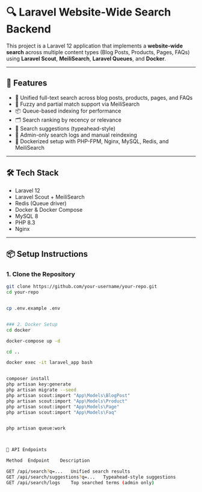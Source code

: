 # 🔍 Laravel Website-Wide Search Backend

This project is a Laravel 12 application that implements a **website-wide search** across multiple content types (Blog Posts, Products, Pages, FAQs) using **Laravel Scout**, **MeiliSearch**, **Laravel Queues**, and **Docker**.

---

## 🚀 Features

- 🔎 Unified full-text search across blog posts, products, pages, and FAQs
- 🧠 Fuzzy and partial match support via MeiliSearch
- 📦 Queue-based indexing for performance
- 🗂️ Search ranking by recency or relevance
- 📜 Search suggestions (typeahead-style)
- 🔐 Admin-only search logs and manual reindexing
- 🐳 Dockerized setup with PHP-FPM, Nginx, MySQL, Redis, and MeiliSearch

---

## 🛠️ Tech Stack

- Laravel 12
- Laravel Scout + MeiliSearch
- Redis (Queue driver)
- Docker & Docker Compose
- MySQL 8
- PHP 8.3
- Nginx

---

## 📦 Setup Instructions

### 1. Clone the Repository

```bash
git clone https://github.com/your-username/your-repo.git
cd your-repo


cp .env.example .env


### 2. Docker Setup
cd docker 

docker-compose up -d

cd ..

docker exec -it laravel_app bash


composer install
php artisan key:generate
php artisan migrate --seed
php artisan scout:import "App\Models\BlogPost"
php artisan scout:import "App\Models\Product"
php artisan scout:import "App\Models\Page"
php artisan scout:import "App\Models\Faq"


php artisan queue:work



📡 API Endpoints

Method	Endpoint	Description

GET	/api/search?q=...	Unified search results
GET	/api/search/suggestions?q=...	Typeahead-style suggestions
GET	/api/search/logs	Top searched terms (admin only)


